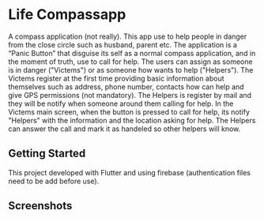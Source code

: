 # Life Compassapp

A compass application (not really).
This app use to help people in danger from the close circle such as husband, parent etc. 
The application is a “Panic Button” that disguise its self as a normal compass application, and in the moment of truth, use to call for help.
The users can assign as someone is in danger ("Victems") or as someone how wants to help ("Helpers").
The Victems register at the first time providing basic information about themselves such as address, phone number, contacts how can help and give GPS permissions (not mandatory).
The Helpers is register by mail and they will be notify when someone around them calling for help.
In the Victems main screen, when the button is pressed to call for help, its notify "Helpers" with the information and the location asking for help.
The Helpers can answer the call and mark it as handeled so other helpers will know.


## Getting Started

This project developed with Flutter and using firebase (authentication files need to be add before use).

## Screenshots
